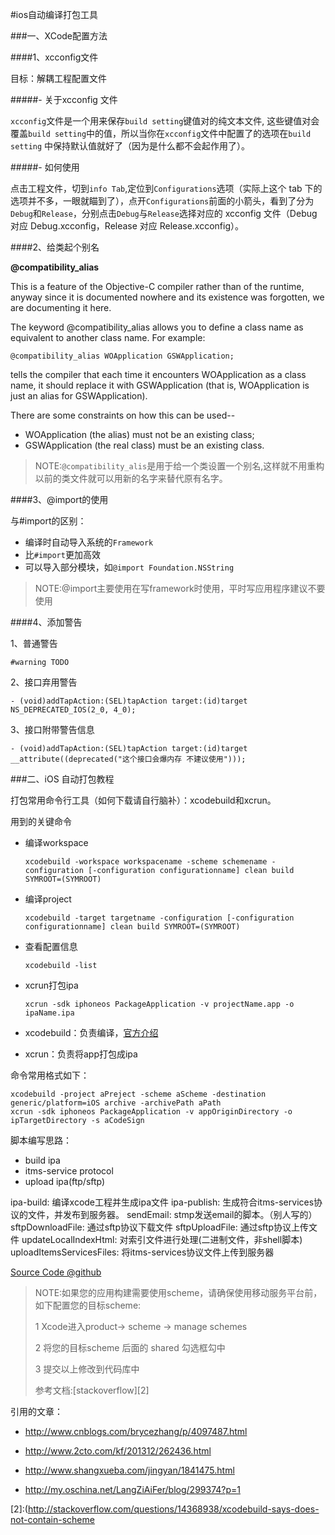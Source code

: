 #ios自动编译打包工具

###一、XCode配置方法

####1、xcconfig文件

目标：解耦工程配置文件

#####- 关于xcconfig 文件

`xcconfig`文件是一个用来保存`build setting`键值对的纯文本文件, 这些键值对会覆盖`build setting`中的值，所以当你在`xcconfig`文件中配置了的选项在`build setting` 中保持默认值就好了（因为是什么都不会起作用了）。

#####- 如何使用

点击工程文件，切到`info Tab`,定位到`Configurations`选项（实际上这个 tab 下的选项并不多，一眼就瞄到了），点开`Configurations`前面的小箭头，看到了分为`Debug`和`Release`，分别点击`Debug`与`Release`选择对应的 xcconfig 文件（Debug 对应 Debug.xcconfig，Release 对应 Release.xcconfig）。

####2、给类起个别名

**@compatibility_alias**

This is a feature of the Objective-C compiler rather than of the runtime, anyway since it is documented nowhere and its existence was forgotten, we are documenting it here.

The keyword @compatibility_alias allows you to define a class name as equivalent to another class name. For example:

```
@compatibility_alias WOApplication GSWApplication;
```

tells the compiler that each time it encounters WOApplication as a class name, it should replace it with GSWApplication (that is, WOApplication is just an alias for GSWApplication).

There are some constraints on how this can be used--

- WOApplication (the alias) must not be an existing class;
- GSWApplication (the real class) must be an existing class.

>NOTE:`@compatibility_alis`是用于给一个类设置一个别名,这样就不用重构以前的类文件就可以用新的名字来替代原有名字。

####3、@import的使用

与#import的区别：

- 编译时自动导入系统的`Framework`
- 比`#import`更加高效
- 可以导入部分模块，如`@import Foundation.NSString`

>NOTE:@import主要使用在写framework时使用，平时写应用程序建议不要使用

####4、添加警告

1、普通警告

```
#warning TODO
```

2、接口弃用警告

```
- (void)addTapAction:(SEL)tapAction target:(id)target NS_DEPRECATED_IOS(2_0, 4_0);
```

3、接口附带警告信息

```
- (void)addTapAction:(SEL)tapAction target:(id)target __attribute((deprecated("这个接口会爆内存 不建议使用")));
```

###二、iOS 自动打包教程

打包常用命令行工具（如何下载请自行脑补）：xcodebuild和xcrun。

用到的关键命令

- 编译workspace

	`xcodebuild -workspace workspacename -scheme schemename -configuration [-configuration configurationname] clean build SYMROOT=(SYMROOT)`

- 编译project

	`xcodebuild -target targetname -configuration [-configuration configurationname] clean build SYMROOT=(SYMROOT)`

- 查看配置信息

	`xcodebuild -list`

- xcrun打包ipa

	`xcrun -sdk iphoneos PackageApplication -v projectName.app -o ipaName.ipa`

- xcodebuild：负责编译，[官方介绍][1]
- xcrun：负责将app打包成ipa

命令常用格式如下：

```
xcodebuild -project aPreject -scheme aScheme -destination generic/platform=iOS archive -archivePath aPath
xcrun -sdk iphoneos PackageApplication -v appOriginDirectory -o ipTargetDirectory -s aCodeSign
```

脚本编写思路：

- build ipa
- itms-service protocol
- upload ipa(ftp/sftp)

ipa-build:  编译xcode工程并生成ipa文件
ipa-publish: 生成符合itms-services协议的文件，并发布到服务器。
sendEmail:  stmp发送email的脚本。（别人写的）
sftpDownloadFile: 通过sftp协议下载文件
sftpUploadFile: 通过sftp协议上传文件
updateLocalIndexHtml:   对索引文件进行处理(二进制文件，非shell脚本)
uploadItemsServicesFiles:   将itms-services协议文件上传到服务器

[Source Code @github](https://github.com/lexrus/ios-makefile)

>NOTE:如果您的应用构建需要使用scheme，请确保使用移动服务平台前，如下配置您的目标scheme:
>
>1 Xcode进入product-> scheme -> manage schemes
>
>2 将您的目标scheme 后面的 shared 勾选框勾中
>
>3 提交以上修改到代码库中
>
>参考文档:[stackoverflow][2]

引用的文章：

- http://www.cnblogs.com/brycezhang/p/4097487.html

- http://www.2cto.com/kf/201312/262436.html
- http://www.shangxueba.com/jingyan/1841475.html

- http://my.oschina.net/LangZiAiFer/blog/299374?p=1


<!--引用链接-->
[1]:https://developer.apple.com/library/mac/documentation/Darwin/Reference/ManPages/man1/xcodebuild.1.html

[2]:(http://stackoverflow.com/questions/14368938/xcodebuild-says-does-not-contain-scheme
